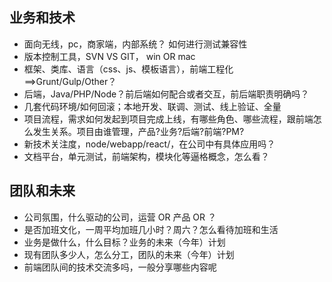 ## 业务和技术

- 面向无线，pc，商家端，内部系统？ 如何进行测试兼容性
- 版本控制工具，SVN   VS    GIT， win OR mac
- 框架、类库、语言（css、js、模板语言），前端工程化==>Grunt/Gulp/Other？
- 后端，Java/PHP/Node？前后端如何配合或者交互，前后端职责明确吗？
- 几套代码环境/如何回滚；本地开发、联调、测试、线上验证、全量
- 项目流程，需求如何发起到项目完成上线，有哪些角色、哪些流程，跟前端怎么发生关系。项目由谁管理，产品?业务?后端?前端?PM?
- 新技术关注度，node/webapp/react/，在公司中有具体应用吗？
- 文档平台，单元测试，前端架构，模块化等逼格概念，怎么看？

## 团队和未来

- 公司氛围，什么驱动的公司，运营 OR 产品 OR ？
- 是否加班文化，一周平均加班几小时？周六？怎么看待加班和生活
- 业务是做什么，什么目标？业务的未来（今年）计划
- 现有团队多少人，怎么分工，团队的未来（今年）计划
- 前端团队间的技术交流多吗，一般分享哪些内容呢
